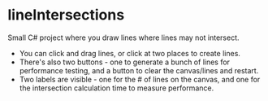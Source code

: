 # lineIntersections

Small C# project where you draw lines where lines may not intersect.

- You can click and drag lines, or click at two places to create lines.
- There's also two buttons - one to generate a bunch of lines for performance testing, and a button to clear the canvas/lines and restart.
- Two labels are visible - one for the # of lines on the canvas, and one for the intersection calculation time to measure performance.
